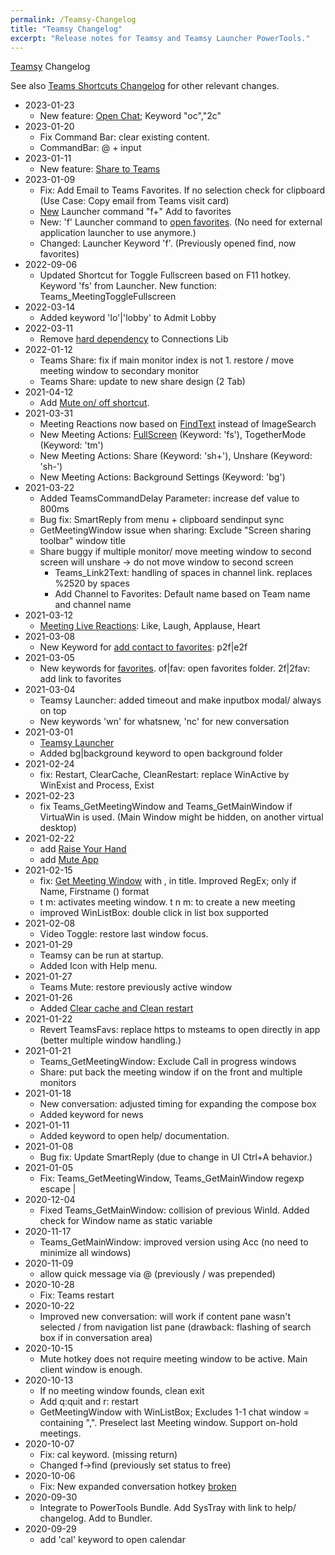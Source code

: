 ```yaml
---
permalink: /Teamsy-Changelog
title: "Teamsy Changelog"
excerpt: "Release notes for Teamsy and Teamsy Launcher PowerTools."
---
```


[Teamsy](Teamsy) Changelog

See also [Teams Shortcuts Changelog](Teams-Shortcuts-Changelog) for other relevant changes.

* 2023-01-23
  - New feature: [Open Chat](https://tdalon.blogspot.com/2023/01/teams-open-chat.html); Keyword "oc","2c"
* 2023-01-20
  - Fix Command Bar: clear existing content.
  - CommandBar: @ + input
* 2023-01-11
  - New feature: [Share to Teams](https://tdalon.blogspot.com/2023/01/share-to-teams.html)
* 2023-01-09
  - Fix: Add Email to Teams Favorites. If no selection check for clipboard (Use Case: Copy email from Teams visit card)
  - [New](https://tdalon.blogspot.com/2023/01/teams-favorites.html) Launcher command "f+" Add to favorites
  - New: 'f' Launcher command to [open favorites](https://tdalon.blogspot.com/2023/01/teams-favorites.html). (No need for external application launcher to use anymore.)
  - Changed: Launcher Keyword 'f'. (Previously opened find, now favorites)
* 2022-09-06
  - Updated Shortcut for Toggle Fullscreen based on F11 hotkey. Keyword 'fs' from Launcher. New function: Teams_MeetingToggleFullscreen
* 2022-03-14
  - Added keyword 'lo'|'lobby' to Admit Lobby
* 2022-03-11
	- Remove [hard dependency](https://tdalon.blogspot.com/2022/03/ahk-conditional-include.html) to Connections Lib
* 2022-01-12
	- Teams Share: fix if main monitor index is not 1. restore / move meeting window to secondary monitor
	- Teams Share: update to new share design (2 Tab)
* 2021-04-12
	- Add [Mute on/ off shortcut](https://tdalon.blogspot.com/2021/04/teams-shortcuts-mute-on-off.html).
* 2021-03-31
	- Meeting Reactions now based on [FindText](https://tdalon.blogspot.com/2021/03/ahk-findtext-teams-shortcuts.html) instead of ImageSearch
	- New Meeting Actions: [FullScreen](https://tdalon.blogspot.com/2021/03/ahk-findtext-teams-shortcuts.html) (Keyword: 'fs'), TogetherMode (Keyword: 'tm')
	- New Meeting Actions: Share (Keyword: 'sh+'), Unshare (Keyword: 'sh-')
	- New Meeting Actions: Background Settings (Keyword: 'bg')
* 2021-03-22
	- Added TeamsCommandDelay Parameter: increase def value to 800ms
  - Bug fix: SmartReply from menu + clipboard sendinput sync
  - GetMeetingWindow issue when sharing: Exclude "Screen sharing toolbar" window title
  - Share buggy if multiple monitor/ move meeting window to second screen will unshare -> do not move window to second screen
	- Teams_Link2Text: handling of spaces in channel link. replaces %2520 by spaces
	- Add Channel to Favorites: Default name based on Team name and channel name
* 2021-03-12
  - [Meeting Live Reactions](https://tdalon.blogspot.com/2021/03/teams-meeting-reactions-shortcuts.html): Like, Laugh, Applause, Heart
* 2021-03-08
  - New Keyword for [add contact to favorites](https://tdalon.blogspot.com/2021/03/teams-people-favorites.html): p2f|e2f
* 2021-03-05
  - New keywords for [favorites](https://tdalon.blogspot.com/2021/03/teams-shortcuts-favorites.html). of|fav: open favorites folder. 2f|2fav: add link to favorites
* 2021-03-04
  - Teamsy Launcher: added timeout and make inputbox modal/ always on top
  - New keywords 'wn' for whatsnew, 'nc' for new conversation
* 2021-03-01
  - [Teamsy Launcher](Teamsy-Launcher)
  - Added bg|background keyword to open background folder
* 2021-02-24
  - fix: Restart, ClearCache, CleanRestart: replace WinActive by WinExist and Process, Exist
* 2021-02-23
  - fix Teams_GetMeetingWindow and Teams_GetMainWindow if VirtuaWin is used. (Main Window might be hidden, on another virtual desktop)
* 2021-02-22
	- add [Raise Your Hand](https://tdalon.blogspot.com/2021/02/teams-raise-hand.html)
	- add [Mute App](https://tdalon.blogspot.com/2021/02/teams-mute-app.html)
* 2021-02-15
	- fix: [Get Meeting Window](https://tdalon.blogspot.com/2020/10/get-teams-window-ahk.html#getmeetingwindow) with , in title. Improved RegEx; only if Name, Firstname () format
	- t m: activates meeting window. t n m: to create a new meeting
	- improved WinListBox: double click in list box supported
* 2021-02-08
	- Video Toggle: restore last window focus.
* 2021-01-29
	- Teamsy can be run at startup.
	- Added Icon with Help menu.
* 2021-01-27
	- Teams Mute: restore previously active window
* 2021-01-26
	- Added [Clear cache and Clean restart](https://tdalon.blogspot.com/2021/01/teams-clear-cache.html)
* 2021-01-22
	- Revert TeamsFavs: replace https to msteams to open directly in app (better multiple window handling.)
* 2021-01-21
	- Teams_GetMeetingWindow: Exclude Call in progress windows
	- Share: put back the meeting window if on the front and multiple monitors
* 2021-01-18
	- New conversation: adjusted timing for expanding the compose box
	- Added keyword for news
* 2021-01-11
	- Added keyword to open help/ documentation.
* 2021-01-08
	- Bug fix: Update SmartReply (due to change in UI Ctrl+A behavior.)
* 2021-01-05
	- Fix: Teams_GetMeetingWindow, Teams_GetMainWindow regexp escape |
* 2020-12-04
  - Fixed Teams_GetMainWindow: collision of previous WinId. Added check for Window name as static variable
* 2020-11-17
	- Teams_GetMainWindow: improved version using Acc (no need to minimize all windows)
* 2020-11-09
	- allow quick message via @ (previously / was prepended)
* 2020-10-28
  - Fix: Teams restart
* 2020-10-22
  - Improved new conversation: will work if content pane wasn't selected / from navigation list pane (drawback: flashing of search box if in conversation area)
* 2020-10-15
  - Mute hotkey does not require meeting window to be active. Main client window is enough.
* 2020-10-13
  - If no meeting window founds, clean exit
  - Add q:quit and r: restart
  - GetMeetingWindow with WinListBox; Excludes 1-1 chat window = containing ",". Preselect last Meeting window. Support on-hold meetings.
* 2020-10-07
  - Fix: cal keyword. (missing return)
  - Changed f->find (previously set status to free)
* 2020-10-06
  - Fix: New expanded conversation hotkey [broken](https://tdalon.blogspot.com/teamsy-new-conversation)
* 2020-09-30
    * Integrate to PowerTools Bundle. Add SysTray with link to help/ changelog. Add to Bundler.
* 2020-09-29
    * add 'cal' keyword to open calendar
